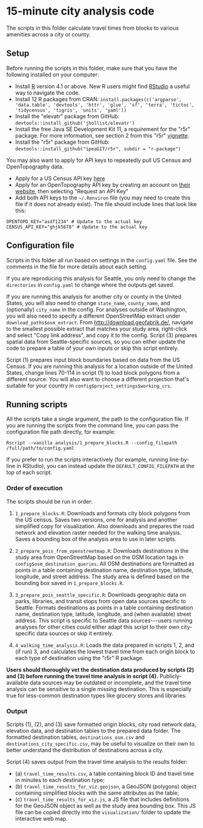 # 15-minute city analysis code

The scripts in this folder calculate travel times from blocks to various amenities across a city or county.


## Setup

Before running the scripts in this folder, make sure that you have the following installed on your computer:
- Install [R](https://cran.r-project.org/bin/windows/base/) version 4.1 or above. New R users might find [RStudio](https://posit.co/download/rstudio-desktop/) a useful way to navigate the code.
- Install 12 R packages from CRAN: `install.packages(c('argparse', 'data.table', 'devtools', 'httr', 'glue', 'sf', 'terra', 'tictoc', 'tidycensus', 'tigris', 'units', 'yaml'))`
- Install the "elevatr" package from GitHub: `devtools::install_github('jhollist/elevatr')`
- Install the free Java SE Development Kit 11, a requirement for the "r5r" package. For more information, see section 2 from this "r5r" [vignette](https://cran.r-project.org/web/packages/r5r/vignettes/r5r.html).
- Install the "r5r" package from GitHub: `devtools::install_github("ipeaGIT/r5r", subdir = "r-package")`

You may also want to apply for API keys to repeatedly pull US Census and OpenTopography data.
- Apply for a US Census API key [here](https://api.census.gov/data/key_signup.html)
- Apply for an OpenTopography API key by creating an account on [their website](https://opentopography.org/), then selecting "Request an API Key"
- Add both API keys to the `~/.Renviron` file (you may need to create this file if it does not already exist). The file should include lines that look like this:

```
OPENTOPO_KEY="asdf1234" # Update to the actual key
CENSUS_API_KEY="ghjk5678" # Update to the actual key
```


## Configuration file

Scripts in this folder all run based on settings in the `config.yaml` file. See the comments in the file for more details about each setting.

If you are reproducing this analysis for Seattle, you only need to change the `directories` in `config.yaml` to change where the outputs get saved.

If you are running this analysis for another city or county in the United States, you will also need to change `state_name`, `county_name`, and (optionally) `city_name` in the config. For analyses outside of Washington, you will also need to specify a different OpenStreetMap extract under `download_paths$osm_extract`. From http://download.geofabrik.de/, navigate to the smallest possible extract that matches your study area, right-click and select "Copy link address", and copy it to the config. Script (3) prepares spatial data from Seattle-specific sources, so you can either update the code to prepare a table of your own inputs or skip this script entirely.

Script (1) prepares input block boundaries based on data from the US Census. If you are running this analysis for a location outside of the United States, change lines 70-114 in script (1) to load block polygons from a different source. You will also want to choose a different projection that's suitable for your country in `config$project_settings$working_crs`.


## Running scripts

All the scripts take a single argument, the path to the configuration file. If you are running the scripts from the command line, you can pass the configuration file path directly, for example:

```
Rscript --vanilla analysis/1_prepare_blocks.R --config_filepath /full/path/to/config.yaml
```

If you prefer to run the scripts interactively (for example, running line-by-line in RStudio), you can instead update the `DEFAULT_CONFIG_FILEPATH` at the top of each script.


### Order of execution

The scripts should be run in order:

1. `1_prepare_blocks.R`: Downloads and formats city block polygons from the US census. Saves two versions, one for analysis and another simplified copy for visualization. Also downloads and prepares the road network and elevation raster needed for the walking time analysis. Saves a bounding box of the analysis area to use in later scripts.

2. `2_prepare_pois_from_openstreetmap.R`: Downloads destinations in the study area from OpenStreetMap based on the OSM location tags in `config$osm_destination_queries`. All OSM destinations are formatted as points in a table containing destination name, destination type, latitude, longitude, and street address. The study area is defined based on the bounding box saved in `1_prepare_blocks.R`.

3. `3_prepare_pois_seattle_specific.R`: Downloads geographic data on parks, libraries, and transit stops from open data sources specific to Seattle. Formats destinations as points in a table containing destination name, destination type, latitude, longitude, and (when available) street address. This script is specific to Seattle data sources---users running analyses for other cities could either adapt this script to their own city-specific data sources or skip it entirely.

4. `4_walking_time_analysis.R`: Loads the data prepared in scripts 1, 2, and (if run) 3, and calculates the lowest travel time from each origin block to each type of destination using the "r5r" R package.

**Users should thoroughly vet the destination data produced by scripts (2) and (3) before running the travel time analysis in script (4).** Publicly-available data sources may be outdated or incomplete, and the travel time analysis can be sensitive to a single missing destination. This is especially true for less-common destination types like grocery stores and libraries.


### Output

Scripts (1), (2), and (3) save formatted origin blocks, city road network data, elevation data, and destination tables to the prepared data folder. The formatted destination tables, `destinations_osm.csv` and `destinations_city_specific.csv`, may be useful to visualize on their own to better understand the distribution of destinations across a city.

Script (4) saves output from the travel time analysis to the results folder:

- (a) `travel_time_results.csv`, a table containing block ID and travel time in minutes to each destination type;
- (b) `travel_time_results_for_viz.geojson`, a GeoJSON (polygons) object containing simplified blocks with the same attributes as the table;
- (c) `travel_time_results_for_viz.js`, a JS file that includes definitions for the GeoJSON object as well as the study area bounding box. This JS file can be copied directly into the `visualization/` folder to update the interactive web map.
